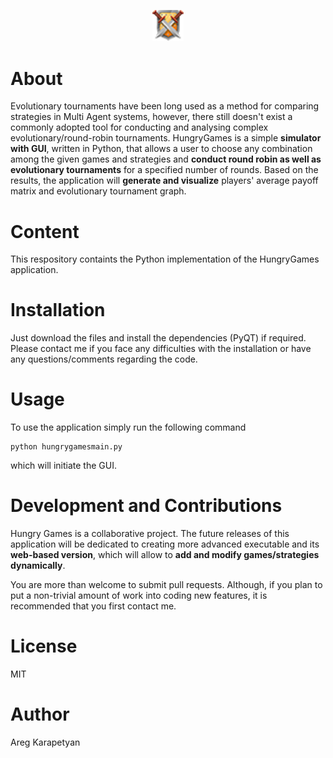
<p align="center">
  <img src="images/icon.png" alt="Hungry Games" width="10%" height="10%"/>
</p>

<h1>About</h1>

Evolutionary tournaments have been long used as a method for comparing strategies in Multi Agent systems, however, there still doesn't exist a commonly adopted tool for conducting and analysing complex evolutionary/round-robin tournaments. HungryGames is a simple <b>simulator with GUI</b>, written in Python, that allows a user to choose any combination among the given games and strategies and <b>conduct round robin as well as evolutionary tournaments</b> for a specified number of rounds. Based on the results, the application will <b>generate and visualize</b> players' average payoff matrix and evolutionary tournament graph.

<h1>Content</h1>
This respository containts the Python implementation of the HungryGames application. 

<h1>Installation</h1>
Just download the files and install the dependencies (PyQT) if required. Please contact me if you face any difficulties with the installation or have any questions/comments regarding the code. 

<h1>Usage</h1>
To use the application simply run the following command

```
python hungrygamesmain.py
```
which will initiate the GUI.

<h1>Development and Contributions</h1>

Hungry Games is a collaborative project. The future releases of this application will be dedicated to creating more advanced executable and its <b>web-based version</b>, which will allow to <b>add and modify games/strategies dynamically</b>.

You are more than welcome to submit pull requests. Although, if you plan to put a non-trivial amount of work into coding new features, it is recommended that you first contact me. 

<h1>License</h1>
MIT

<h1>Author</h1>
Areg Karapetyan



